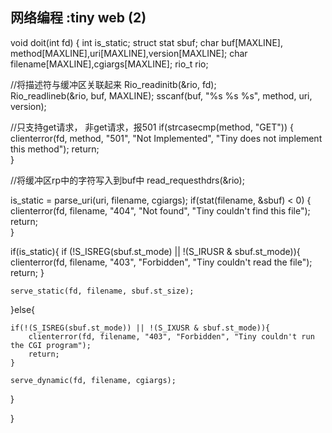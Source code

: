 ## 网络编程 :tiny web (2)

void doit(int fd)
{
  int is_static;
  struct stat sbuf;
  char buf[MAXLINE], method[MAXLINE],uri[MAXLINE],version[MAXLINE];
  char filename[MAXLINE],cgiargs[MAXLINE];
  rio_t rio;

   //将描述符与缓冲区关联起来
  Rio_readinitb(&rio, fd);  
  Rio_readlineb(&rio, buf, MAXLINE);
  sscanf(buf, "%s %s %s", method, uri, version);

  //只支持get请求， 非get请求，报501
  if(strcasecmp(method, "GET")) {
     clienterror(fd, method, "501", "Not Implemented", "Tiny does not implement this method");
     return;   
  }  

  //将缓冲区rp中的字符写入到buf中
  read_requesthdrs(&rio);
  
  is_static = parse_uri(uri, filename, cgiargs);
  if(stat(filename, &sbuf) < 0) {
      clienterror(fd, filename, "404", "Not found", "Tiny couldn't find this file");
      return;  
  }

  if(is_static){
    if (!S_ISREG(sbuf.st_mode) || !(S_IRUSR & sbuf.st_mode)){
        clienterror(fd, filename, "403", "Forbidden", "Tiny couldn't read the file");
        return;
    }

    serve_static(fd, filename, sbuf.st_size);
  }else{

    if(!(S_ISREG(sbuf.st_mode)) || !(S_IXUSR & sbuf.st_mode)){
        clienterror(fd, filename, "403", "Forbidden", "Tiny couldn't run the CGI program");
        return;
    }

    serve_dynamic(fd, filename, cgiargs);
  }

}
